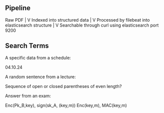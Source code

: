 ## Pipeline

Raw PDF 
   |
   V
Indexed into structured data
   |
   V
Processed by filebeat into elasticsearch structure
   |
   V
Searchable through curl using elasticsearch port 9200

## Search Terms

A specific data from a schedule:

04.10.24

A random sentence from a lecture:

Sequence of open or closed parentheses of even  length?

Answer from an exam:

Enc(Pk_B,key), sign(sk_A, (key,m)) Enc(key,m), MAC(key,m)

